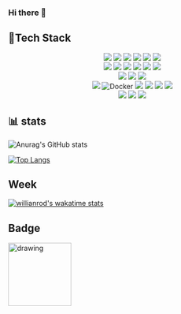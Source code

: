 ### Hi there 👋

<!--
**cid-yoon/cid-yoon** is a ✨ _special_ ✨ repository because its `README.md` (this file) appears on your GitHub profile.

Here are some ideas to get you started:

- 🔭 I’m currently working on ...
- 🌱 I’m currently learning ...
- 👯 I’m looking to collaborate on ...
- 🤔 I’m looking for help with ...
- 💬 Ask me about ...
- 📫 How to reach me: ...
- 😄 Pronouns: ...
- ⚡ Fun fact: ...
-->


<h2> 🚀Tech Stack</h2>
<div align="center"> 
  <img src="https://img.shields.io/badge/java-007396?style=for-the-badge&logo=java&logoColor=white"> 
  <img src="https://img.shields.io/badge/c%23-7F52FF?style=for-the-badge&logo=csharp&logoColor=white"> 
  <img src="https://img.shields.io/badge/python-3776AB?style=for-the-badge&logo=python&logoColor=white">
  <img src="https://img.shields.io/badge/c++-00599C?style=for-the-badge&logo=c%2B%2B&logoColor=white">
  <img src="https://img.shields.io/badge/go-7F52FF?style=for-the-badge&logo=go&logoColor=white">
  <img src="https://img.shields.io/badge/javascript-232F3E?style=for-the-badge&logo=javascript&logoColor=white"> 
  <br>
  <img src="https://img.shields.io/badge/spring-6DB33F?style=for-the-badge&logo=spring&logoColor=white"> 
  <img src="https://img.shields.io/badge/Spring%20Boot-6DB33F?style=for-the-badge&logo=Spring%20Boot&logoColor=white"> 
  <img src="https://img.shields.io/badge/JPA-2EB12F?style=for-the-badge&logo=JPA&logoColor=white"> 
  <img src="https://img.shields.io/badge/vue-6DB33F?style=for-the-badge&logo=vue&logoColor=white"> 
  <img src="https://img.shields.io/badge/Spring%20Data%20JPA-1YB12F?style=for-the-badge&logo=JPA&logoColor=white">
  <img src="https://img.shields.io/badge/QueryDsl-232F3E?style=for-the-badge&logo=QueryDsl&logoColor=white"> 
  <br>
  <img src="https://img.shields.io/badge/Jenkins-D24939?style=for-the-badge&logo=Jenkins&logoColor=white"> 
  <img src="https://img.shields.io/badge/Restdocs-6DB33F?style=for-the-badge&logo=Restdocs&logoColor=white"> 
  <img src="https://img.shields.io/badge/Terraform-3776AB?style=for-the-badge&logo=Terraform&logoColor=white"> 
  <br>
  <img src="https://img.shields.io/badge/mysql-4479A1?style=for-the-badge&logo=mysql&logoColor=white"> 
  <img alt="Docker" src="https://img.shields.io/badge/h2-CC0200?style=for-the-badge&logo=h2&logoColor=white" />
  <img src="https://img.shields.io/badge/Amazon AWS-232F3E?style=for-the-badge&logo=Amazon AWS&logoColor=white"> 
  <img src="https://img.shields.io/badge/Amazon EC2-FF9900?style=for-the-badge&logo=Amazon EC2&logoColor=white">  
  <img src="https://img.shields.io/badge/Amazon ECS-6DB33F?style=for-the-badge&logo=Amazon EC2&logoColor=white">  
  <img src="https://img.shields.io/badge/Amazon Lambda-6DB33F?style=for-the-badge&logo=Amazon EC2&logoColor=white">  
  <br>  
  <img src="https://img.shields.io/badge/GitHub-181717?style=for-the-badge&logo=GitHub&logoColor=white">   
  <img src="https://img.shields.io/badge/Sourcetree-0052CC?style=for-the-badge&logo=Sourcetree&logoColor=white"> 
  <img src="https://img.shields.io/badge/Slack-4A154B?style=for-the-badge&logo=Slack&logoColor=white">
  <br>
</div>  




## 📊 stats
![Anurag's GitHub stats](https://github-readme-stats.vercel.app/api?username=cid-yoon&show_icons=true&hide=stars&count_private=true&show_icons=true&theme=radical)

 [![Top Langs](https://github-readme-stats.vercel.app/api/top-langs/?username=cid-yoon&layout=compact&theme=radical&hide=html)](https://github.com/anuraghazra/github-readme-stats)
 
 ## Week
 [![willianrod's wakatime stats](https://github-readme-stats.vercel.app/api/wakatime?username=cid)](https://github.com/anuraghazra/github-readme-stats)

## Badge
<!--START_SECTION:badges-->
<img src="https://images.credly.com/size/680x680/images/0e284c3f-5164-4b21-8660-0d84737941bc/image.png" alt="drawing" width="128"/>
<!--END_SECTION:badges-->
